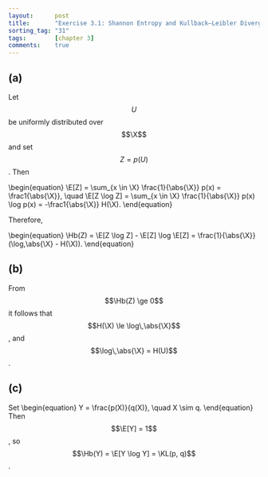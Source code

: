 ```yaml
---
layout:      post
title:       "Exercise 3.1: Shannon Entropy and Kullback–Leibler Divergence"
sorting_tag: "31"
tags:        [chapter 3]
comments:    true
---
```


## (a)
Let $$U$$ be uniformly distributed over $$\X$$ and set $$Z = p(U)$$.
Then

\begin{equation}
    \E[Z] = \sum_{x \in \X} \frac{1}{\abs{\X}} p(x) = \frac1{\abs{\X}}, \quad
    \E[Z \log Z] = \sum_{x \in \X} \frac{1}{\abs{\X}} p(x) \log p(x) = -\frac1{\abs{\X}} H(\X).
\end{equation}

Therefore,

\begin{equation}
    \Hb(Z)
    = \E[Z \log Z] - \E[Z] \log \E[Z]
    = \frac{1}{\abs{\X}}(\log\,\abs{\X} - H(\X)).
\end{equation}

## (b)
From $$\Hb(Z) \ge 0$$ it follows that $$H(\X) \le \log\,\abs{\X}$$, and $$\log\,\abs{\X} = H(U)$$.

## (c)
Set
\begin{equation}
    Y = \frac{p(X)}{q(X)}, \quad
    X \sim q.
\end{equation}
Then $$\E[Y] = 1$$, so $$\Hb(Y) = \E[Y \log Y] = \KL(p, q)$$.